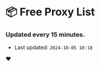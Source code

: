 # :package: Free Proxy List
### Updated every 15 minutes.

- Last updated: `2024-10-05 10:18`

:heart:
